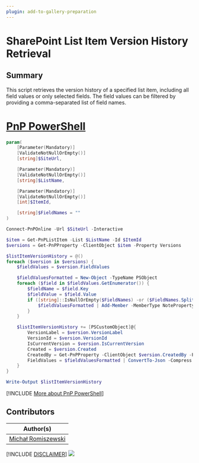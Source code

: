 ```yaml
---
plugin: add-to-gallery-preparation
---
```


# SharePoint List Item Version History Retrieval

## Summary

This script retrieves the version history of a specified list item, including all field values or only selected fields. The field values can be filtered by providing a comma-separated list of field names.

# [PnP PowerShell](#tab/pnpps)

```powershell
param(
    [Parameter(Mandatory)]
    [ValidateNotNullOrEmpty()]
    [string]$SiteUrl,

    [Parameter(Mandatory)]
    [ValidateNotNullOrEmpty()]
    [string]$ListName,

    [Parameter(Mandatory)]
    [ValidateNotNullOrEmpty()]
    [int]$ItemId,

    [string]$FieldNames = ""
)

Connect-PnPOnline -Url $SiteUrl -Interactive

$item = Get-PnPListItem -List $ListName -Id $ItemId
$versions = Get-PnPProperty -ClientObject $item -Property Versions

$listItemVersionHistory = @()
foreach ($version in $versions) {    
    $fieldValues = $version.FieldValues

    $fieldValuesFormatted = New-Object -TypeName PSObject
    foreach ($field in $fieldValues.GetEnumerator()) {
        $fieldName = $field.Key
        $fieldValue = $field.Value
        if ([string]::IsNullOrEmpty($FieldNames) -or ($FieldNames.Split(',') -contains $fieldName)) {
            $fieldValuesFormatted | Add-Member -MemberType NoteProperty -Name $fieldName -Value $fieldValue
        }
    }    

    $listItemVersionHistory += [PSCustomObject]@{
        VersionLabel = $version.VersionLabel
        VersionId = $version.VersionId
        IsCurrentVersion = $version.IsCurrentVersion
        Created = $version.Created
        CreatedBy = Get-PnPProperty -ClientObject $version.CreatedBy -Property Title
        FieldValues = $fieldValuesFormatted | ConvertTo-Json -Compress
    }
}

Write-Output $listItemVersionHistory
```
[!INCLUDE [More about PnP PowerShell](../../docfx/includes/MORE-PNPPS.md)]

## Contributors

| Author(s) |
|-----------|
| [Michał Romiszewski](https://github.com/mromiszewski) |


[!INCLUDE [DISCLAIMER](../../docfx/includes/DISCLAIMER.md)]
<img src="https://m365-visitor-stats.azurewebsites.net/script-samples/scripts/spo-get-list-item-version-history" aria-hidden="true" />